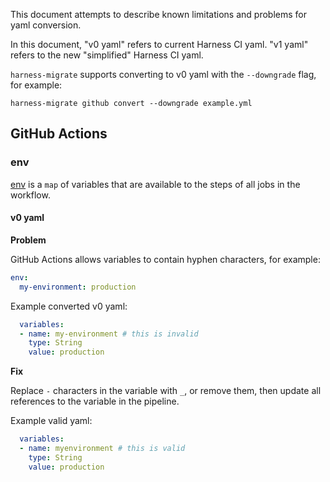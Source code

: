 This document attempts to describe known limitations and problems for yaml
conversion.

In this document, "v0 yaml" refers to current Harness CI yaml. "v1 yaml" refers
to the new "simplified" Harness CI yaml.

`harness-migrate` supports converting to v0 yaml with the `--downgrade` flag,
for example:

```
harness-migrate github convert --downgrade example.yml
```

## GitHub Actions

### env

[env](https://docs.github.com/en/actions/using-workflows/workflow-syntax-for-github-actions#env)
is a `map` of variables that are available to the steps of all jobs in the
workflow.

#### v0 yaml

**Problem**

GitHub Actions allows variables to contain hyphen characters, for example:
```yaml
env:
  my-environment: production
```

Example converted v0 yaml:
```yaml
  variables:
  - name: my-environment # this is invalid
    type: String
    value: production
```

**Fix**

Replace `-` characters in the variable with `_`, or remove them, then update 
all references to the variable in the pipeline.

Example valid yaml:
```yaml
  variables:
  - name: myenvironment # this is valid
    type: String
    value: production
```


